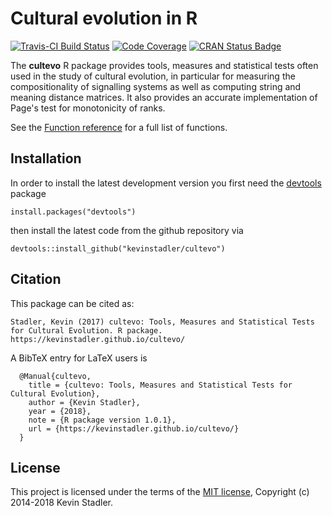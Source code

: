 # Cultural evolution in R

[![Travis-CI Build Status](https://travis-ci.org/kevinstadler/cultevo.svg?branch=master)](https://travis-ci.org/kevinstadler/cultevo) [![Code Coverage](https://codecov.io/gh/kevinstadler/cultevo/branch/master/graphs/badge.svg)](https://codecov.io/gh/kevinstadler/cultevo/) [![CRAN Status Badge](http://www.r-pkg.org/badges/version/cultevo)](https://kevinstadler.github.io/cultevo/)

The **cultevo** R package provides tools, measures and statistical tests often used in the study of cultural evolution, in particular for measuring the compositionality of signalling systems as well as computing string and meaning distance matrices. It also provides an accurate implementation of Page's test for monotonicity of ranks.

See the [Function reference](https://kevinstadler.github.io/cultevo/reference/index.html) for a full list of functions.

## Installation

In order to install the latest development version you first need the [devtools](https://CRAN.R-project.org/package=devtools) package

    install.packages("devtools")

then install the latest code from the github repository via

    devtools::install_github("kevinstadler/cultevo")

## Citation

This package can be cited as:

```
Stadler, Kevin (2017) cultevo: Tools, Measures and Statistical Tests for Cultural Evolution. R package. https://kevinstadler.github.io/cultevo/
```

A BibTeX entry for LaTeX users is

```
  @Manual{cultevo,
    title = {cultevo: Tools, Measures and Statistical Tests for Cultural Evolution},
    author = {Kevin Stadler},
    year = {2018},
    note = {R package version 1.0.1},
    url = {https://kevinstadler.github.io/cultevo/}
  }
```

## License

This project is licensed under the terms of the [MIT license](http://opensource.org/licenses/MIT), Copyright (c) 2014-2018 Kevin Stadler.
